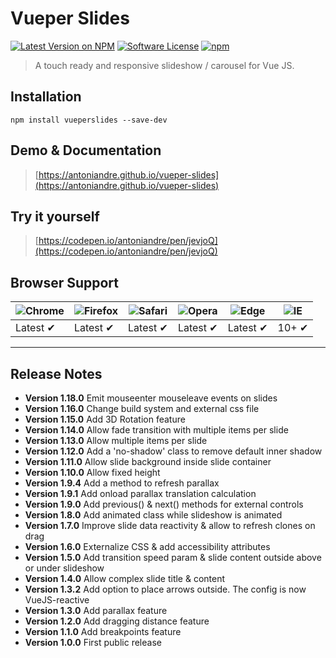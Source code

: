 # Vueper Slides

[![Latest Version on NPM](https://img.shields.io/npm/v/vueperslides.svg?style=flat-square)](https://npmjs.com/package/vueperslides)
[![Software License](https://img.shields.io/badge/license-MIT-brightgreen.svg?style=flat-square)](LICENSE.md)
[![npm](https://img.shields.io/npm/dt/vueperslides.svg?style=flat-square)](https://www.npmjs.com/package/vueperslides)

> A touch ready and responsive slideshow / carousel for Vue JS.

## Installation

```
npm install vueperslides --save-dev
```

## Demo & Documentation
> [https://antoniandre.github.io/vueper-slides](https://antoniandre.github.io/vueper-slides)

## Try it yourself
> [https://codepen.io/antoniandre/pen/jevjoQ](https://codepen.io/antoniandre/pen/jevjoQ)

## Browser Support
![Chrome](https://raw.github.com/alrra/browser-logos/master/src/chrome/chrome_48x48.png) | ![Firefox](https://raw.github.com/alrra/browser-logos/master/src/firefox/firefox_48x48.png) | ![Safari](https://raw.github.com/alrra/browser-logos/master/src/safari/safari_48x48.png) | ![Opera](https://raw.github.com/alrra/browser-logos/master/src/opera/opera_48x48.png) | ![Edge](https://raw.github.com/alrra/browser-logos/master/src/edge/edge_48x48.png) | ![IE](https://raw.github.com/alrra/browser-logos/master/src/archive/internet-explorer_9-11/internet-explorer_9-11_48x48.png) |
--- | --- | --- | --- | --- | --- |
Latest ✔ | Latest ✔ | Latest ✔ | Latest ✔ | Latest ✔ | 10+ ✔ |


___


## Release Notes

- __Version 1.18.0__ Emit mouseenter mouseleave events on slides
- __Version 1.16.0__ Change build system and external css file
- __Version 1.15.0__ Add 3D Rotation feature
- __Version 1.14.0__ Allow fade transition with multiple items per slide
- __Version 1.13.0__ Allow multiple items per slide
- __Version 1.12.0__ Add a 'no-shadow' class to remove default inner shadow
- __Version 1.11.0__ Allow slide background inside slide container
- __Version 1.10.0__ Allow fixed height
- __Version 1.9.4__ Add a method to refresh parallax
- __Version 1.9.1__ Add onload parallax translation calculation
- __Version 1.9.0__ Add previous() & next() methods for external controls
- __Version 1.8.0__ Add animated class while slideshow is animated
- __Version 1.7.0__ Improve slide data reactivity & allow to refresh clones on drag
- __Version 1.6.0__ Externalize CSS & add accessibility attributes
- __Version 1.5.0__ Add transition speed param & slide content outside above or under slideshow
- __Version 1.4.0__ Allow complex slide title & content
- __Version 1.3.2__ Add option to place arrows outside. The config is now VueJS-reactive
- __Version 1.3.0__ Add parallax feature
- __Version 1.2.0__ Add dragging distance feature
- __Version 1.1.0__ Add breakpoints feature
- __Version 1.0.0__ First public release